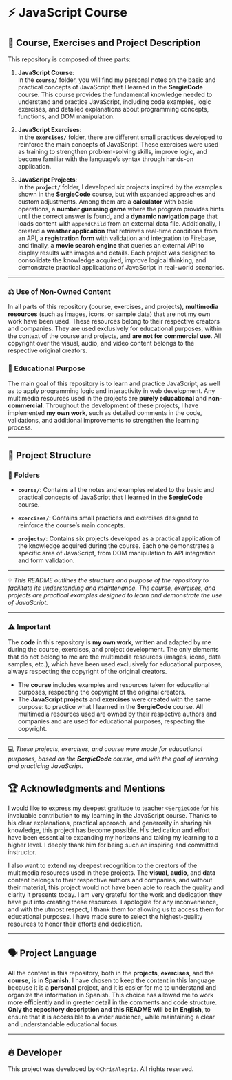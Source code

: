 # ⚡ JavaScript Course  

## 📖 Course, Exercises and Project Description  
This repository is composed of three parts:

1. **JavaScript Course**:  
   In the **`course/`** folder, you will find my personal notes on the basic and practical concepts of JavaScript that I learned in the **SergieCode** course. This course provides the fundamental knowledge needed to understand and practice JavaScript, including code examples, logic exercises, and detailed explanations about programming concepts, functions, and DOM manipulation.

2. **JavaScript Exercises**:  
   In the **`exercises/`** folder, there are different small practices developed to reinforce the main concepts of JavaScript. These exercises were used as training to strengthen problem-solving skills, improve logic, and become familiar with the language’s syntax through hands-on application.

3. **JavaScript Projects**:  
   In the **`project/`** folder, I developed six projects inspired by the examples shown in the **SergieCode** course, but with expanded approaches and custom adjustments. Among them are a **calculator** with basic operations, a **number guessing game** where the program provides hints until the correct answer is found, and a **dynamic navigation page** that loads content with `appendChild` from an external data file. Additionally, I created a **weather application** that retrieves real-time conditions from an API, a **registration form** with validation and integration to Firebase, and finally, a **movie search engine** that queries an external API to display results with images and details. Each project was designed to consolidate the knowledge acquired, improve logical thinking, and demonstrate practical applications of JavaScript in real-world scenarios.

---

### ⚖️ Use of Non-Owned Content  
In all parts of this repository (course, exercises, and projects), **multimedia resources** (such as images, icons, or sample data) that are not my own work have been used. These resources belong to their respective creators and companies. They are used exclusively for educational purposes, within the context of the course and projects, and **are not for commercial use**. All copyright over the visual, audio, and video content belongs to the respective original creators.

### 🔑 Educational Purpose  
The main goal of this repository is to learn and practice JavaScript, as well as to apply programming logic and interactivity in web development. Any multimedia resources used in the projects are **purely educational** and **non-commercial**. Throughout the development of these projects, I have implemented **my own work**, such as detailed comments in the code, validations, and additional improvements to strengthen the learning process.

---

## 💼 Project Structure  

### 📂 Folders  
- **`course/`**: Contains all the notes and examples related to the basic and practical concepts of JavaScript that I learned in the **SergieCode** course.  

- **`exercises/`**: Contains small practices and exercises designed to reinforce the course’s main concepts.  

- **`projects/`**: Contains six projects developed as a practical application of the knowledge acquired during the course. Each one demonstrates a specific area of JavaScript, from DOM manipulation to API integration and form validation.  

---

💡 *This README outlines the structure and purpose of the repository to facilitate its understanding and maintenance. The course, exercises, and projects are practical examples designed to learn and demonstrate the use of JavaScript.*  

---

### ⚠️ Important  
The **code** in this repository is **my own work**, written and adapted by me during the course, exercises, and project development. The only elements that do not belong to me are the multimedia resources (images, icons, data samples, etc.), which have been used exclusively for educational purposes, always respecting the copyright of the original creators.  

- The **course** includes examples and resources taken for educational purposes, respecting the copyright of the original creators.  
- The **JavaScript projects** and **exercises** were created with the same purpose: to practice what I learned in the **SergieCode** course. All multimedia resources used are owned by their respective authors and companies and are used for educational purposes, respecting the copyright.  

---

💻 *These projects, exercises, and course were made for educational purposes, based on the **SergieCode** course, and with the goal of learning and practicing JavaScript.*  

## 🏆 Acknowledgments and Mentions  
I would like to express my deepest gratitude to teacher `©SergieCode` for his invaluable contribution to my learning in the JavaScript course. Thanks to his clear explanations, practical approach, and generosity in sharing his knowledge, this project has become possible. His dedication and effort have been essential to expanding my horizons and taking my learning to a higher level. I deeply thank him for being such an inspiring and committed instructor.

I also want to extend my deepest recognition to the creators of the multimedia resources used in these projects. The **visual**, **audio**, and **data** content belongs to their respective authors and companies, and without their material, this project would not have been able to reach the quality and clarity it presents today. I am very grateful for the work and dedication they have put into creating these resources. I apologize for any inconvenience, and with the utmost respect, I thank them for allowing us to access them for educational purposes. I have made sure to select the highest-quality resources to honor their efforts and dedication.

---

## 🗣️ Project Language  
All the content in this repository, both in the **projects**, **exercises**, and the **course**, is in **Spanish**. I have chosen to keep the content in this language because it is a **personal** project, and it is easier for me to understand and organize the information in Spanish. This choice has allowed me to work more efficiently and in greater detail in the comments and code structure. **Only the repository description and this README will be in English**, to ensure that it is accessible to a wider audience, while maintaining a clear and understandable educational focus.

---

## 🔥 Developer  
This project was developed by `©ChrisAlegria`. All rights reserved.  
